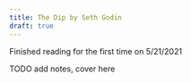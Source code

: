 ```yaml
---
title: The Dip by Seth Godin
draft: true
---
```


Finished reading for the first time on 5/21/2021

TODO add notes, cover here